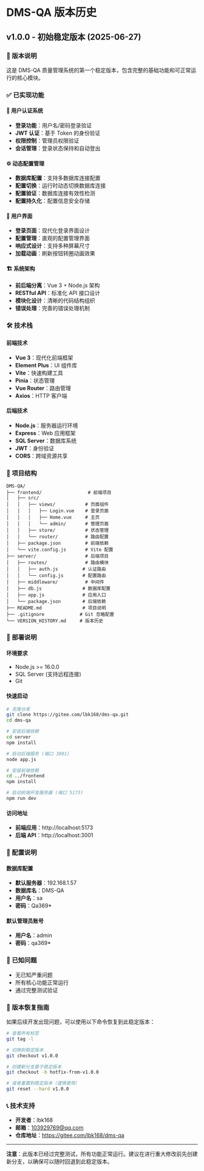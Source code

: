 # DMS-QA 版本历史

## v1.0.0 - 初始稳定版本 (2025-06-27)

### 🎯 版本说明
这是 DMS-QA 质量管理系统的第一个稳定版本，包含完整的基础功能和可正常运行的核心模块。

### ✅ 已实现功能

#### 🔐 用户认证系统
- **登录功能**：用户名/密码登录验证
- **JWT 认证**：基于 Token 的身份验证
- **权限控制**：管理员权限验证
- **会话管理**：登录状态保持和自动登出

#### ⚙️ 动态配置管理
- **数据库配置**：支持多数据库连接配置
- **配置切换**：运行时动态切换数据库连接
- **配置验证**：数据库连接有效性检测
- **配置持久化**：配置信息安全存储

#### 🎨 用户界面
- **登录页面**：现代化登录界面设计
- **配置管理**：直观的配置管理界面
- **响应式设计**：支持多种屏幕尺寸
- **加载动画**：刷新按钮转圈动画效果

#### 🏗️ 系统架构
- **前后端分离**：Vue 3 + Node.js 架构
- **RESTful API**：标准化 API 接口设计
- **模块化设计**：清晰的代码结构组织
- **错误处理**：完善的错误处理机制

### 🛠️ 技术栈

#### 前端技术
- **Vue 3**：现代化前端框架
- **Element Plus**：UI 组件库
- **Vite**：快速构建工具
- **Pinia**：状态管理
- **Vue Router**：路由管理
- **Axios**：HTTP 客户端

#### 后端技术
- **Node.js**：服务器运行环境
- **Express**：Web 应用框架
- **SQL Server**：数据库系统
- **JWT**：身份验证
- **CORS**：跨域资源共享

### 📁 项目结构
```
DMS-QA/
├── frontend/                 # 前端项目
│   ├── src/
│   │   ├── views/           # 页面组件
│   │   │   ├── Login.vue    # 登录页面
│   │   │   ├── Home.vue     # 主页
│   │   │   └── admin/       # 管理页面
│   │   ├── store/           # 状态管理
│   │   └── router/          # 路由配置
│   ├── package.json         # 前端依赖
│   └── vite.config.js       # Vite 配置
├── server/                  # 后端项目
│   ├── routes/              # 路由模块
│   │   ├── auth.js         # 认证路由
│   │   └── config.js       # 配置路由
│   ├── middleware/          # 中间件
│   ├── db.js               # 数据库配置
│   ├── app.js              # 应用入口
│   └── package.json        # 后端依赖
├── README.md               # 项目说明
├── .gitignore             # Git 忽略配置
└── VERSION_HISTORY.md     # 版本历史
```

### 🚀 部署说明

#### 环境要求
- Node.js >= 16.0.0
- SQL Server (支持远程连接)
- Git

#### 快速启动
```bash
# 克隆仓库
git clone https://gitee.com/lbk168/dms-qa.git
cd dms-qa

# 安装后端依赖
cd server
npm install

# 启动后端服务 (端口 3001)
node app.js

# 安装前端依赖
cd ../frontend
npm install

# 启动前端开发服务器 (端口 5173)
npm run dev
```

#### 访问地址
- **前端应用**：http://localhost:5173
- **后端 API**：http://localhost:3001

### 🔧 配置说明

#### 数据库配置
- **默认服务器**：192.168.1.57
- **数据库名**：DMS-QA
- **用户名**：sa
- **密码**：Qa369*

#### 默认管理员账号
- **用户名**：admin
- **密码**：qa369*

### 📝 已知问题
- 无已知严重问题
- 所有核心功能正常运行
- 通过完整测试验证

### 🔄 版本恢复指南

如果后续开发出现问题，可以使用以下命令恢复到此稳定版本：

```bash
# 查看所有标签
git tag -l

# 切换到稳定版本
git checkout v1.0.0

# 创建新分支基于稳定版本
git checkout -b hotfix-from-v1.0.0

# 或者重置到稳定版本（谨慎使用）
git reset --hard v1.0.0
```

### 📞 技术支持
- **开发者**：lbk168
- **邮箱**：103929769@qq.com
- **仓库地址**：https://gitee.com/lbk168/dms-qa

---

**注意**：此版本已经过完整测试，所有功能正常运行。建议在进行重大修改前先创建新分支，以确保可以随时回退到此稳定版本。
